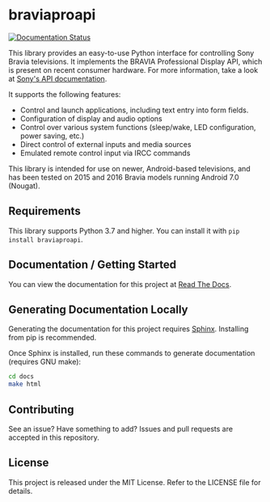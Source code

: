# braviaproapi

[![Documentation Status](https://readthedocs.org/projects/braviaproapi/badge/?version=latest)](https://braviaproapi.readthedocs.io/en/latest/?badge=latest)

This library provides an easy-to-use Python interface for controlling Sony Bravia televisions. It implements the
BRAVIA Professional Display API, which is present on recent consumer hardware. For more information, take a look at
[Sony's API documentation](https://pro-bravia.sony.net/develop/integrate/ip-control/).

It supports the following features:

  * Control and launch applications, including text entry into form fields.
  * Configuration of display and audio options
  * Control over various system functions (sleep/wake, LED configuration, power saving, etc.)
  * Direct control of external inputs and media sources
  * Emulated remote control input via IRCC commands

This library is intended for use on newer, Android-based televisions, and has been tested on 2015 and 2016 Bravia
models running Android 7.0 (Nougat).

## Requirements

This library supports Python 3.7 and higher. You can install it with `pip install braviaproapi`.


## Documentation / Getting Started

You can view the documentation for this project at [Read The Docs](https://braviaproapi.readthedocs.io/).


## Generating Documentation Locally

Generating the documentation for this project requires
[Sphinx](http://www.sphinx-doc.org/en/master/usage/installation.html). Installing from pip is recommended.

Once Sphinx is installed, run these commands to generate documentation (requires GNU make):

```bash
cd docs
make html
```


## Contributing

See an issue? Have something to add? Issues and pull requests are accepted in this repository.


## License

This project is released under the MIT License. Refer to the LICENSE file for details.
